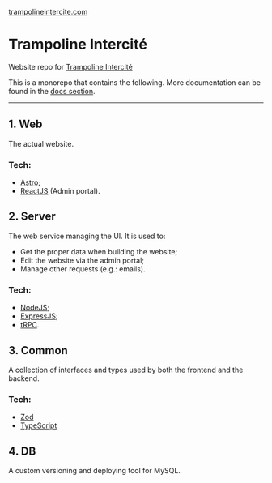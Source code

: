 [trampolineintercite.com](/README.md)

# Trampoline Intercité

Website repo for [Trampoline Intercité](https://trampolineintercite.com)

This is a monorepo that contains the following. More documentation can be found in the [docs section](./docs/docs.md).

<hr/>

## 1. Web

The actual website.

### Tech:

- [Astro](https://astro.build/);
- [ReactJS](https://reactjs.org) (Admin portal).

## 2. Server

The web service managing the UI. It is used to:

- Get the proper data when building the website;
- Edit the website via the admin portal;
- Manage other requests (e.g.: emails).

### Tech:

- [NodeJS](https://nodejs.dev/);
- [ExpressJS](https://expressjs.com/);
- [tRPC](https://trpc.io/).

## 3. Common

A collection of interfaces and types used by both the frontend and the backend.

### Tech:

- [Zod](https://zod.dev/)
- [TypeScript](https://www.typescriptlang.org/)

## 4. DB

A custom versioning and deploying tool for MySQL.
